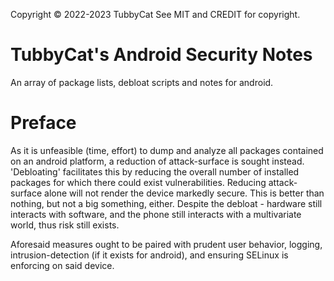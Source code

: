 Copyright © 2022-2023 TubbyCat
See MIT and CREDIT for copyright. 

# TubbyCat's Android Security Notes

An array of package lists, debloat scripts and notes for android. 

# Preface

   As it is unfeasible (time, effort) to dump and analyze all packages contained on an android platform, a reduction of attack-surface is sought instead. 'Debloating' facilitates this by reducing the overall number of installed packages for which there could exist vulnerabilities. Reducing attack-surface alone will not render the device markedly secure. This is better than nothing, but not a big something, either. Despite the debloat - hardware still interacts with software, and the phone still interacts with a multivariate world, thus risk still exists.

   Aforesaid measures ought to be paired with prudent user behavior, logging, intrusion-detection (if it exists for android), and ensuring SELinux is enforcing on said device.

